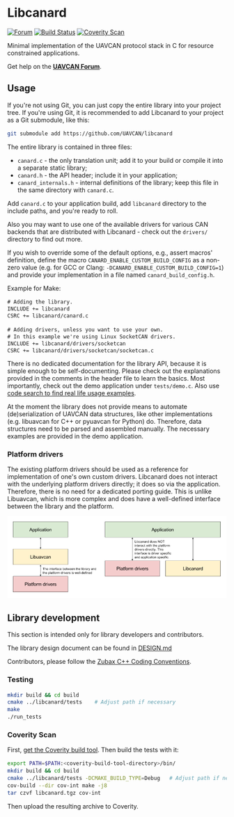 # Libcanard
[![Forum](https://img.shields.io/discourse/https/forum.uavcan.org/users.svg)](https://forum.uavcan.org)
[![Build Status](https://travis-ci.org/UAVCAN/libcanard.svg?branch=master)](https://travis-ci.org/UAVCAN/libcanard)
[![Coverity Scan](https://scan.coverity.com/projects/uavcan-libcanard/badge.svg)](https://scan.coverity.com/projects/uavcan-libcanard)

Minimal implementation of the UAVCAN protocol stack in C for resource constrained applications.

Get help on the **[UAVCAN Forum](https://forum.uavcan.org)**.

## Usage

If you're not using Git, you can just copy the entire library into your project tree.
If you're using Git, it is recommended to add Libcanard to your project as a Git submodule,
like this:

```bash
git submodule add https://github.com/UAVCAN/libcanard
```

The entire library is contained in three files:

- `canard.c` - the only translation unit; add it to your build or compile it into a separate static library;
- `canard.h` - the API header; include it in your application;
- `canard_internals.h` - internal definitions of the library;
keep this file in the same directory with `canard.c`.

Add `canard.c` to your application build, add `libcanard` directory to the include paths,
and you're ready to roll.

Also you may want to use one of the available drivers for various CAN backends
that are distributed with Libcanard - check out the `drivers/` directory to find out more.

If you wish to override some of the default options, e.g., assert macros' definition,
define the macro `CANARD_ENABLE_CUSTOM_BUILD_CONFIG` as a non-zero value
(e.g. for GCC or Clang: `-DCANARD_ENABLE_CUSTOM_BUILD_CONFIG=1`)
and provide your implementation in a file named `canard_build_config.h`.

Example for Make:

```make
# Adding the library.
INCLUDE += libcanard
CSRC += libcanard/canard.c

# Adding drivers, unless you want to use your own.
# In this example we're using Linux SocketCAN drivers.
INCLUDE += libcanard/drivers/socketcan
CSRC += libcanard/drivers/socketcan/socketcan.c
```

There is no dedicated documentation for the library API, because it is simple enough to be self-documenting.
Please check out the explanations provided in the comments in the header file to learn the basics.
Most importantly, check out the demo application under `tests/demo.c`.
Also use [code search to find real life usage examples](https://github.com/search?q=libcanard&type=Code&utf8=%E2%9C%93).

At the moment the library does not provide means to automate (de)serialization of UAVCAN data structures,
like other implementations (e.g. libuavcan for C++ or pyuavcan for Python) do.
Therefore, data structures need to be parsed and assembled manually.
The necessary examples are provided in the demo application.

### Platform drivers

The existing platform drivers should be used as a reference for implementation of one's own custom drivers.
Libcanard does not interact with the underlying platform drivers directly; it does so via the application.
Therefore, there is no need for a dedicated porting guide.
This is unlike Libuavcan, which is more complex and does have a well-defined interface between
the library and the platform.

![libuavcan vs libcanard arch](libuavcan_vs_libcanard_arch.png)

## Library development

This section is intended only for library developers and contributors.

The library design document can be found in [DESIGN.md](DESIGN.md)

Contributors, please follow the [Zubax C++ Coding Conventions](https://kb.zubax.com/x/84Ah).

### Testing

```bash
mkdir build && cd build
cmake ../libcanard/tests    # Adjust path if necessary
make
./run_tests
```

### Coverity Scan

First, [get the Coverity build tool](https://scan.coverity.com/download?tab=cxx).
Then build the tests with it:

```bash
export PATH=$PATH:<coverity-build-tool-directory>/bin/
mkdir build && cd build
cmake ../libcanard/tests -DCMAKE_BUILD_TYPE=Debug   # Adjust path if necessary
cov-build --dir cov-int make -j8
tar czvf libcanard.tgz cov-int
```

Then upload the resulting archive to Coverity.
